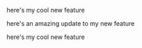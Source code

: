
here's my cool new feature

here's an amazing update to my new feature

here's my cool new feature

